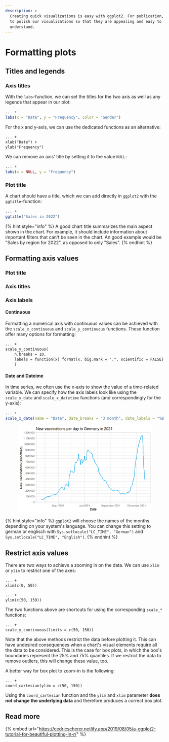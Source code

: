 ```yaml
---
description: >-
  Creating quick visualizations is easy with ggplot2. For publication, we need
  to polish our visualizations so that they are appealing and easy to
  understand.
---
```


# Formatting plots

## Titles and legends

### Axis titles

With the `labs`-function, we can set the titles for the two axis as well as any legends that appear in our plot:

```r
... +
labs(x = "Date", y = "Frequency", color = "Gender")
```

For the x and y-axis, we can use the dedicated functions as an alternative:

```
... +
xlab("Date") +
ylab("Frequency")
```

We can remove an axis' title by setting it to the value `NULL`:

```r
... +
labs(x = NULL, y = "Frequency")
```

### Plot title

A chart should have a title, which we can add directly in `ggplot2` with the `ggtitle`-function:

```r
... +
ggtitle("Sales in 2022")
```

{% hint style="info" %}
A good chart title summarizes the main aspect shown in the chart. For example, it should include information about important filters that can't be seen in the chart. An good example would be "Sales by region for 2022", as opposed to only "Sales".
{% endhint %}

## Formatting axis values

### Plot title



### Axis titles

### Axis labels

#### Continuous

Formatting a numerical axis with continuous values can be achieved with the `scale_x_continuous` and `scale_y_continuous` functions. These function offer many options for formatting:

```
... +
scale_y_continuous(
    n.breaks = 10, 
    labels = function(x) format(x, big.mark = ".", scientific = FALSE)
    )
```

#### Date and Dateime

In time series, we often use the x-axis to show the value of a time-related variable. We can specify how the axis labels look like using the `scale_x_date` and `scale_x_datetime` functions (and correspondingly for the y-axis):

```r
... +
scale_x_date(name = "Date", date_breaks = "3 month", date_labels = "%B %Y")
```

<figure><img src="../../.gitbook/assets/image (1).png" alt=""><figcaption></figcaption></figure>

{% hint style="info" %}
`ggplot2` will choose the names of the months depending on your system's language. You can change this setting to german or englisch with `Sys.setlocale("LC_TIME", "German")` and `Sys.setlocale("LC_TIME", "English")`.
{% endhint %}

## Restrict axis values

There are two ways to achieve a zooming in on the data. We can use `xlim` or `ylim` to restrict one of the axes:

```
... +
xlim(c(0, 50))
```

```
... +
ylim(c(50, 150))
```

The two functions above are shortcuts for using the corresponding `scale_*` functions:

```
... +
scale_y_continuous(limits = c(50, 150))
```

Note that the above methods restrict the data before plotting it. This can have undesired consequences when a chart's visual elements require all the data to be considered. This is the case for box plots, in which the box's boundaries represent the 25% and 75% quantiles. If we restrict the data to remove outliers, this will change these value, too.

A better way for box plot to zoom-in is the following:

```
... +
coord_cartesian(ylim = c(50, 150))
```

Using the `coord_cartesian` function and the `ylim` and `xlim` parameter **does not change the underlying data** and therefore produces a correct box plot.

## Read more

{% embed url="https://cedricscherer.netlify.app/2019/08/05/a-ggplot2-tutorial-for-beautiful-plotting-in-r/" %}
